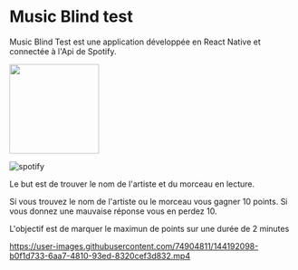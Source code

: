 # Music Blind test

Music Blind Test est une application développée en React Native et connectée à l'Api de Spotify.

<img src="https://github.com/Nv974/blind-test/spotify.png" width="158">


![spotify](https://user-images.githubusercontent.com/74904811/144195033-6c8bc9c9-4130-4386-8bad-472df11703c2.png)


Le but est de trouver le nom de l'artiste et du morceau en lecture.

Si vous trouvez le nom de l'artiste ou le morceau vous gagner 10 points.
Si vous donnez une mauvaise réponse vous en perdez 10.

L'objectif est de marquer le maximun de points sur une durée de 2 minutes

https://user-images.githubusercontent.com/74904811/144192098-b0f1d733-6aa7-4810-93ed-8320cef3d832.mp4

